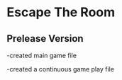 # Escape The Room

## Prelease Version
-created main game file

-created a continuous game play file
